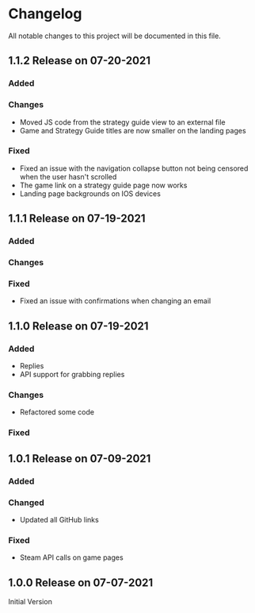 # Changelog
All notable changes to this project will be documented in this file.

## 1.1.2 Release on 07-20-2021
### Added
### Changes
- Moved JS code from the strategy guide view to an external file
- Game and Strategy Guide titles are now smaller on the landing pages
### Fixed
- Fixed an issue with the navigation collapse button not being censored when the user hasn't scrolled
- The game link on a strategy guide page now works
- Landing page backgrounds on IOS devices

## 1.1.1 Release on 07-19-2021
### Added
### Changes
### Fixed
- Fixed an issue with confirmations when changing an email

## 1.1.0 Release on 07-19-2021
### Added
- Replies
- API support for grabbing replies
### Changes
- Refactored some code
### Fixed

## 1.0.1 Release on 07-09-2021
### Added
### Changed
- Updated all GitHub links
### Fixed
- Steam API calls on game pages

## 1.0.0 Release on 07-07-2021
Initial Version
